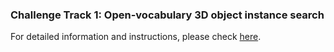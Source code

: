 ### Challenge Track 1: Open-vocabulary 3D object instance search

For detailed information and instructions, please check [here](https://opensun3d.github.io/cvpr24-challenge/track_1).

